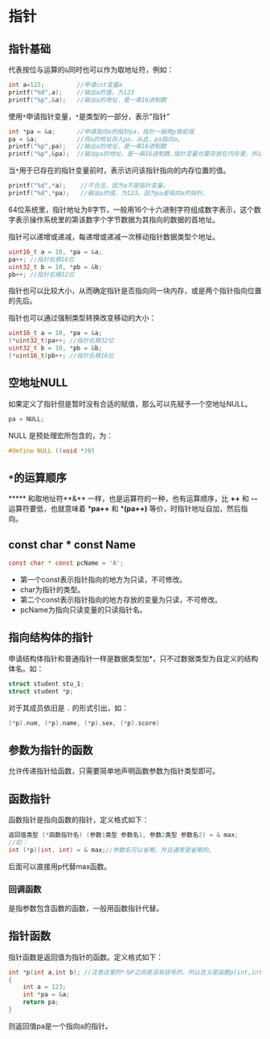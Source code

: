 # 指针

## 指针基础

代表按位与运算的`&`同时也可以作为取地址符，例如：

```c
int a=123;         //申请int变量a
printf("%d",a);    //输出a的值，为123
printf("%p",&a);   //输出a的地址，是一串16进制数
```

使用`*`申请指针变量，`*`是类型的一部分，表示"指针"


```c
int *pa = &a;      //申请指向a的指针pa，指针一般用p做前缀
pa = &a;           //将a的地址存入pa，从此，pa指向a。
printf("%p",pa);   //输出a的地址，是一串16进制数
printf("%p",&pa);  //输出pa的地址，是一串16进制数.指针变量也要存放在内存里，所以也会有指向指针的指针。
```

当`*`用于已存在的指针变量前时，表示访问该指针指向的内存位置的值。


```c
printf("%d",*a);    //不合法，因为a不是指针变量。
printf("%d",*pa);   //输出a的值，为123。因为pa是指向a的指针。
```

64位系统里，指针地址为8字节，一般用16个十六进制字符组成数字表示，这个数字表示操作系统里的第该数字个字节数据为其指向的数据的首地址。

指针可以递增或递减，每递增或递减一次移动指针数据类型个地址。

```c
uint16_t a = 10, *pa = &a;
pa++; //指针右移16位
uint32_t b = 10, *pb = &b;
pb++; //指针右移32位
```

指针也可以比较大小，从而确定指针是否指向同一块内存，或是两个指针指向位置的先后。

指针也可以通过强制类型转换改变移动的大小：

```c
uint16_t a = 10, *pa = &a;
(*uint32_t)pa++; //指针右移32位
uint32_t b = 10, *pb = &b;
(*uint16_t)pb++; //指针右移16位
```

## 空地址NULL

如果定义了指针但是暂时没有合适的赋值，那么可以先赋予一个空地址NULL。

```c
pa = NULL;
```

NULL 是预处理宏所包含的，为：

```c
#define NULL ((void *)0)
```

## `*`的运算顺序

***** 和取地址符**&** 一样，也是运算符的一种，也有运算顺序，比 **++** 和 **--** 运算符要低，也就意味着 ***pa++** 和 ***(pa++)** 等价，时指针地址自加，然后指向。

## const char * const Name

```c
const char * const pcName = 'A';
```

- 第一个const表示指针指向的地方为只读，不可修改。
- char为指针的类型。
- 第二个const表示指针指向的地方存放的变量为只读，不可修改。
- pcName为指向只读变量的只读指针名。

## 指向结构体的指针

申请结构体指针和普通指针一样是数据类型加*，只不过数据类型为自定义的结构体名。如：

```c
struct student stu_1;
struct student *p;
```

对于其成员依旧是 ` . ` 的形式引出，如：

```c
(*p).num, (*p).name, (*p).sex, (*p).score)
```

## 参数为指针的函数

允许传递指针给函数，只需要简单地声明函数参数为指针类型即可。

## 函数指针

函数指针是指向函数的指针，定义格式如下：

```c
返回值类型 (*函数指针名) (参数1类型 参数名1, 参数2类型 参数名2) = & max;
//如：
int (*p)(int, int) = & max;//参数名可以省略，并且通常是省略的。
```

后面可以直接用p代替max函数。

### 回调函数

是指参数包含函数的函数，一般用函数指针代替。

## 指针函数

指针函数是返回值为指针的函数。定义格式如下：

```c
int *p(int a,int b); //注意这里的*与P之间是没有括号的，所以含义是函数p(int,int)会返回一个（int *）指针
{
    int a = 123;
    int *pa = &a;
    return pa;
}
```

则返回值pa是一个指向a的指针。













